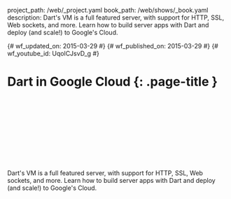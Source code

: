 project_path: /web/_project.yaml book_path: /web/shows/_book.yaml description: Dart's VM is a full featured server, with support for HTTP, SSL, Web sockets, and more. Learn how to build server apps with Dart and deploy (and scale!) to Google's Cloud.

{# wf_updated_on: 2015-03-29 #} {# wf_published_on: 2015-03-29 #} {# wf_youtube_id: UqolCJsvD_g #}

# Dart in Google Cloud {: .page-title }

<div class="video-wrapper">
  <iframe class="devsite-embedded-youtube-video" data-video-id="UqolCJsvD_g"
          data-autohide="1" data-showinfo="0" frameborder="0" allowfullscreen>
  </iframe>
</div>

Dart's VM is a full featured server, with support for HTTP, SSL, Web sockets, and more. Learn how to build server apps with Dart and deploy (and scale!) to Google's Cloud.